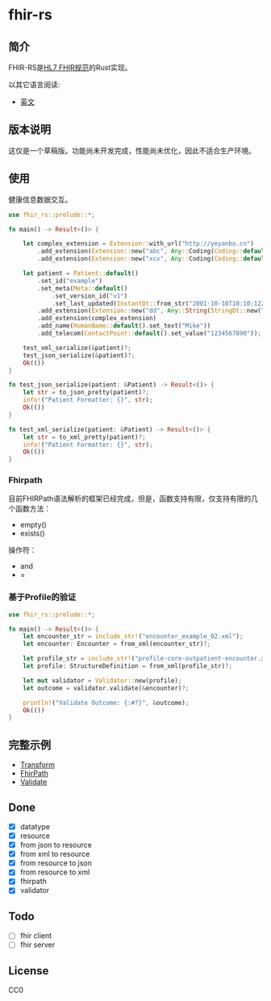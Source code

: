 # fhir-rs

## 简介

FHIR-RS是[HL7 FHIR规范](http://hl7.org/fhir/)的Rust实现。

以其它语言阅读:
* [英文](README.md)


## 版本说明

这仅是一个草稿版。功能尚未开发完成，性能尚未优化，因此不适合生产环境。

## 使用

健康信息数据交互。

```rust
use fhir_rs::prelude::*;

fn main() -> Result<()> {

    let complex_extension = Extension::with_url("http://yeyanbo.cn")
        .add_extension(Extension::new("abc", Any::Coding(Coding::default().set_code("cc"))))
        .add_extension(Extension::new("xcv", Any::Coding(Coding::default().set_code("bb"))));

    let patient = Patient::default()
        .set_id("example")
        .set_meta(Meta::default()
            .set_version_id("v1")
            .set_last_updated(InstantDt::from_str("2001-10-10T10:10:12Z")?))
        .add_extension(Extension::new("dd", Any::String(StringDt::new("ddf"))))
        .add_extension(complex_extension)
        .add_name(HumanName::default().set_text("Mike"))
        .add_telecom(ContactPoint::default().set_value("1234567890"));

    test_xml_serialize(&patient)?;
    test_json_serialize(&patient)?;
    Ok(())
}

fn test_json_serialize(patient: &Patient) -> Result<()> {
    let str = to_json_pretty(patient)?;
    info!("Patient Formatter: {}", str);
    Ok(())
}

fn test_xml_serialize(patient: &Patient) -> Result<()> {
    let str = to_xml_pretty(patient)?;
    info!("Patient Formatter: {}", str);
    Ok(())
}
```

### Fhirpath

目前FHIRPath语法解析的框架已经完成，但是，函数支持有限，仅支持有限的几个函数方法：
* empty()
* exists()

操作符：
* and
* =


### 基于Profile的验证

```rust
use fhir_rs::prelude::*;

fn main() -> Result<()> {
    let encounter_str = include_str!("encounter_example_02.xml");
    let encounter: Encounter = from_xml(encounter_str)?;

    let profile_str = include_str!("profile-core-outpatient-encounter.xml");
    let profile: StructureDefinition = from_xml(profile_str)?;

    let mut validator = Validator::new(profile);
    let outcome = validator.validate(&encounter)?;

    println!("Validate Outcome: {:#?}", &outcome);
    Ok(())
}
```

## 完整示例

* [Transform](examples/transform)
* [FhirPath](examples/fhirpath)
* [Validate](examples/validator)

## Done

- [x] datatype
- [x] resource
- [x] from json to resource
- [x] from xml  to resource
- [x] from resource to json
- [x] from resource to xml
- [x] fhirpath
- [x] validator

## Todo

- [ ] fhir client
- [ ] fhir server

## License

CC0